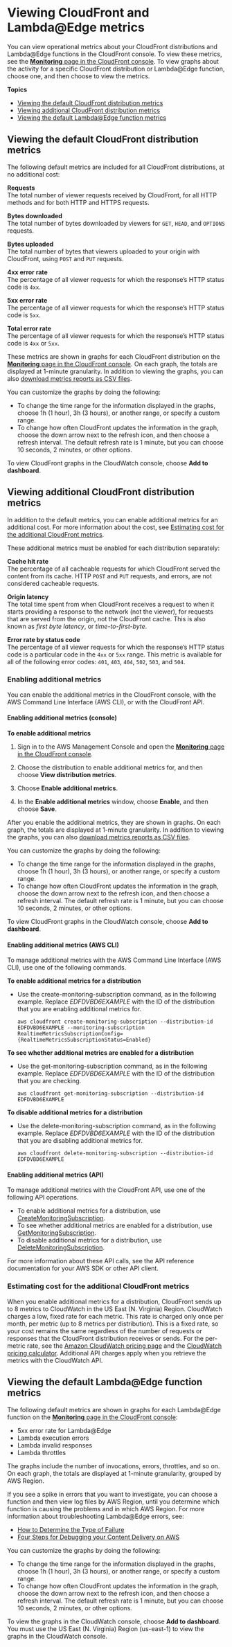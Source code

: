 # Viewing CloudFront and Lambda@Edge metrics<a name="viewing-cloudfront-metrics"></a>

You can view operational metrics about your CloudFront distributions and Lambda@Edge functions in the CloudFront console\. To view these metrics, see the [**Monitoring** page in the CloudFront console](https://console.aws.amazon.com/cloudfront/v2/home?#/monitoring)\. To view graphs about the activity for a specific CloudFront distribution or Lambda@Edge function, choose one, and then choose to view the metrics\.

**Topics**
+ [Viewing the default CloudFront distribution metrics](#monitoring-console.distributions)
+ [Viewing additional CloudFront distribution metrics](#monitoring-console.distributions-additional)
+ [Viewing the default Lambda@Edge function metrics](#monitoring-console.lambda-at-edge)

## Viewing the default CloudFront distribution metrics<a name="monitoring-console.distributions"></a>

The following default metrics are included for all CloudFront distributions, at no additional cost:

**Requests**  
The total number of viewer requests received by CloudFront, for all HTTP methods and for both HTTP and HTTPS requests\.

**Bytes downloaded**  
The total number of bytes downloaded by viewers for `GET`, `HEAD`, and `OPTIONS` requests\.

**Bytes uploaded**  
The total number of bytes that viewers uploaded to your origin with CloudFront, using `POST` and `PUT` requests\.

**4xx error rate**  
The percentage of all viewer requests for which the response’s HTTP status code is `4xx`\.

**5xx error rate**  
The percentage of all viewer requests for which the response’s HTTP status code is `5xx`\.

**Total error rate**  
The percentage of all viewer requests for which the response’s HTTP status code is `4xx` or `5xx`\.

These metrics are shown in graphs for each CloudFront distribution on the [**Monitoring** page in the CloudFront console](https://console.aws.amazon.com/cloudfront/v2/home?#/monitoring)\. On each graph, the totals are displayed at 1\-minute granularity\. In addition to viewing the graphs, you can also [download metrics reports as CSV files](cloudwatch-csv.md)\.

You can customize the graphs by doing the following:
+ To change the time range for the information displayed in the graphs, choose 1h \(1 hour\), 3h \(3 hours\), or another range, or specify a custom range\. 
+ To change how often CloudFront updates the information in the graph, choose the down arrow next to the refresh icon, and then choose a refresh interval\. The default refresh rate is 1 minute, but you can choose 10 seconds, 2 minutes, or other options\.

To view CloudFront graphs in the CloudWatch console, choose **Add to dashboard**\.

## Viewing additional CloudFront distribution metrics<a name="monitoring-console.distributions-additional"></a>

In addition to the default metrics, you can enable additional metrics for an additional cost\. For more information about the cost, see [Estimating cost for the additional CloudFront metrics](#monitoring-console.distributions-additional-pricing)\.

These additional metrics must be enabled for each distribution separately:

**Cache hit rate**  
The percentage of all cacheable requests for which CloudFront served the content from its cache\. HTTP `POST` and `PUT` requests, and errors, are not considered cacheable requests\.

**Origin latency**  
The total time spent from when CloudFront receives a request to when it starts providing a response to the network \(not the viewer\), for requests that are served from the origin, not the CloudFront cache\. This is also known as *first byte latency*, or *time\-to\-first\-byte*\.

**Error rate by status code**  
The percentage of all viewer requests for which the response’s HTTP status code is a particular code in the `4xx` or `5xx` range\. This metric is available for all of the following error codes: `401`, `403`, `404`, `502`, `503`, and `504`\.

### Enabling additional metrics<a name="enable-metrics"></a>

You can enable the additional metrics in the CloudFront console, with the AWS Command Line Interface \(AWS CLI\), or with the CloudFront API\.

#### Enabling additional metrics \(console\)<a name="enable-metrics-console"></a>

**To enable additional metrics**

1. Sign in to the AWS Management Console and open the [**Monitoring** page in the CloudFront console](https://console.aws.amazon.com/cloudfront/v2/home?#/monitoring)\.

1. Choose the distribution to enable additional metrics for, and then choose **View distribution metrics**\.

1. Choose **Enable additional metrics**\.

1. In the **Enable additional metrics** window, choose **Enable**, and then choose **Save**\.

After you enable the additional metrics, they are shown in graphs\. On each graph, the totals are displayed at 1\-minute granularity\. In addition to viewing the graphs, you can also [download metrics reports as CSV files](cloudwatch-csv.md)\.

You can customize the graphs by doing the following:
+ To change the time range for the information displayed in the graphs, choose 1h \(1 hour\), 3h \(3 hours\), or another range, or specify a custom range\. 
+ To change how often CloudFront updates the information in the graph, choose the down arrow next to the refresh icon, and then choose a refresh interval\. The default refresh rate is 1 minute, but you can choose 10 seconds, 2 minutes, or other options\.

To view CloudFront graphs in the CloudWatch console, choose **Add to dashboard**\.

#### Enabling additional metrics \(AWS CLI\)<a name="enable-metrics-cli"></a>

To manage additional metrics with the AWS Command Line Interface \(AWS CLI\), use one of the following commands\.

**To enable additional metrics for a distribution**
+ Use the create\-monitoring\-subscription command, as in the following example\. Replace *EDFDVBD6EXAMPLE* with the ID of the distribution that you are enabling additional metrics for\.

  ```
  aws cloudfront create-monitoring-subscription --distribution-id EDFDVBD6EXAMPLE --monitoring-subscription RealtimeMetricsSubscriptionConfig={RealtimeMetricsSubscriptionStatus=Enabled}
  ```

**To see whether additional metrics are enabled for a distribution**
+ Use the get\-monitoring\-subscription command, as in the following example\. Replace *EDFDVBD6EXAMPLE* with the ID of the distribution that you are checking\.

  ```
  aws cloudfront get-monitoring-subscription --distribution-id EDFDVBD6EXAMPLE
  ```

**To disable additional metrics for a distribution**
+ Use the delete\-monitoring\-subscription command, as in the following example\. Replace *EDFDVBD6EXAMPLE* with the ID of the distribution that you are disabling additional metrics for\.

  ```
  aws cloudfront delete-monitoring-subscription --distribution-id EDFDVBD6EXAMPLE
  ```

#### Enabling additional metrics \(API\)<a name="enable-metrics-api"></a>

To manage additional metrics with the CloudFront API, use one of the following API operations\.
+ To enable additional metrics for a distribution, use [CreateMonitoringSubscription](https://docs.aws.amazon.com/cloudfront/latest/APIReference/API_CreateMonitoringSubscription.html)\.
+ To see whether additional metrics are enabled for a distribution, use [GetMonitoringSubscription](https://docs.aws.amazon.com/cloudfront/latest/APIReference/API_GetMonitoringSubscription.html)\.
+ To disable additional metrics for a distribution, use [DeleteMonitoringSubscription](https://docs.aws.amazon.com/cloudfront/latest/APIReference/API_DeleteMonitoringSubscription.html)\.

For more information about these API calls, see the API reference documentation for your AWS SDK or other API client\.

### Estimating cost for the additional CloudFront metrics<a name="monitoring-console.distributions-additional-pricing"></a>

When you enable additional metrics for a distribution, CloudFront sends up to 8 metrics to CloudWatch in the US East \(N\. Virginia\) Region\. CloudWatch charges a low, fixed rate for each metric\. This rate is charged only once per month, per metric \(up to 8 metrics per distribution\)\. This is a fixed rate, so your cost remains the same regardless of the number of requests or responses that the CloudFront distribution receives or sends\. For the per\-metric rate, see the [Amazon CloudWatch pricing page](http://aws.amazon.com/cloudwatch/pricing/) and the [CloudWatch pricing calculator](http://aws.amazon.com/cloudwatch/pricing/#Pricing_calculator)\. Additional API charges apply when you retrieve the metrics with the CloudWatch API\.

## Viewing the default Lambda@Edge function metrics<a name="monitoring-console.lambda-at-edge"></a>

The following default metrics are shown in graphs for each Lambda@Edge function on the [**Monitoring** page in the CloudFront console](https://console.aws.amazon.com/cloudfront/v2/home?#/monitoring):
+ 5xx error rate for Lambda@Edge
+ Lambda execution errors
+ Lambda invalid responses
+ Lambda throttles

The graphs include the number of invocations, errors, throttles, and so on\. On each graph, the totals are displayed at 1\-minute granularity, grouped by AWS Region\.

If you see a spike in errors that you want to investigate, you can choose a function and then view log files by AWS Region, until you determine which function is causing the problems and in which AWS Region\. For more information about troubleshooting Lambda@Edge errors, see:
+  [How to Determine the Type of Failure](lambda-edge-testing-debugging.md#lambda-edge-testing-debugging-failure-type)
+ [Four Steps for Debugging your Content Delivery on AWS](https://aws-blogs-prod.amazon.com/networking-and-content-delivery/four-steps-for-debugging-your-content-delivery-on-aws/)

You can customize the graphs by doing the following:
+ To change the time range for the information displayed in the graphs, choose 1h \(1 hour\), 3h \(3 hours\), or another range, or specify a custom range\. 
+ To change how often CloudFront updates the information in the graph, choose the down arrow next to the refresh icon, and then choose a refresh interval\. The default refresh rate is 1 minute, but you can choose 10 seconds, 2 minutes, or other options\.

To view the graphs in the CloudWatch console, choose **Add to dashboard**\. You must use the US East \(N\. Virginia\) Region \(us\-east\-1\) to view the graphs in the CloudWatch console\.